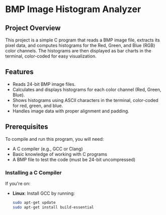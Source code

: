 # **BMP Image Histogram Analyzer**

## **Project Overview**
This project is a simple C program that reads a BMP image file, extracts its pixel data, and computes histograms for the Red, Green, and Blue (RGB) color channels. The histograms are then displayed as bar charts in the terminal, color-coded for easy visualization.

## **Features**
- Reads 24-bit BMP image files.
- Calculates and displays histograms for each color channel (Red, Green, Blue).
- Shows histograms using ASCII characters in the terminal, color-coded for red, green, and blue.
- Handles image data with proper alignment and padding.

## **Prerequisites**
To compile and run this program, you will need:
- A C compiler (e.g., GCC or Clang)
- Basic knowledge of working with C programs
- A BMP file to test the code (must be 24-bit uncompressed)

### **Installing a C Compiler**
If you're on:
- **Linux**: Install GCC by running:
  ```bash
  sudo apt-get update
  sudo apt-get install build-essential

